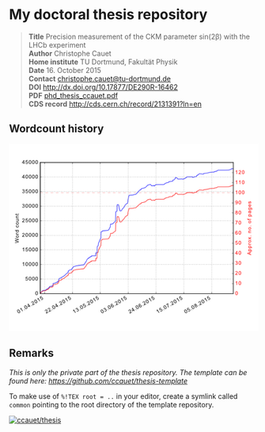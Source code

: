 # My doctoral thesis repository

> **Title**  Precision measurement of the CKM parameter sin(2β) with the LHCb experiment   
> **Author** Christophe Cauet   
> **Home institute** TU Dortmund, Fakultät Physik   
> **Date** 16. October 2015   
> **Contact** christophe.cauet@tu-dortmund.de   
> **DOI** http://dx.doi.org/10.17877/DE290R-16462   
> **PDF** [phd_thesis_ccauet.pdf](https://s3-eu-west-1.amazonaws.com/ccauet-website-storage/pdf/phd_thesis_ccauet.pdf)   
> **CDS record** http://cds.cern.ch/record/2131391?ln=en

## Wordcount history
![wordcount history](/wordcount.png)

## Remarks
_This is only the private part of the thesis repository. The template can be found here:
https://github.com/ccauet/thesis-template_

To make use of ```%!TEX root = ..``` in your editor, create a symlink called ```common``` pointing to the root directory of the template repository.

[![ccauet/thesis](https://repolabels.net/ccauet/thesis/large.svg)](https://github.com/ccauet/thesis/)
